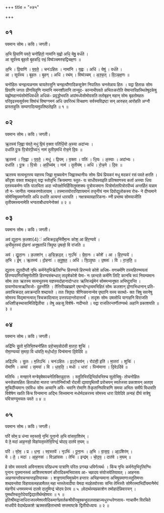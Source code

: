 +++
title = "०७५"

+++


## ०१
पवमानः सोमः। कविः। जगती।

अ॒भि प्रि॒याणि॑ पवते॒ चनो॑हितो॒ नामा॑नि य॒ह्वो अधि॒ येषु॒ वर्ध॑ते ।  
आ सूर्य॑स्य बृह॒तो बृ॒हन्नधि॒ रथं॒ विष्व॑ञ्चमरुहद्विचक्ष॒णः ॥

अ॒भि । प्रि॒याणि॑ । प॒व॒ते॒ । चनः॑ऽहितः । नामा॑नि । य॒ह्वः । अधि॑ । येषु॑ । वर्ध॑ते ।  
आ । सूर्य॑स्य । बृ॒ह॒तः । बृ॒हन् । अधि॑ । रथ॑म् । विष्व॑ञ्चम् । अ॒रु॒ह॒त् । वि॒ऽच॒क्ष॒णः ॥

चनोहितः चनइत्यन्ननाम चायतेरसुनि चनइत्यौणादिकसूत्रेण निपातितः चनसेन्नाय हितः । यद्वा हितान्नः सोमः प्रियाणि जगतः प्रीणयितॄणि नामानि नमनशीलानि तान्युद- कान्यभीपवते अभितःकरोति येष्वन्तरिक्षस्थितेषूदकेषु यह्वोमहानयंसोमोधिवर्धते अधिकं- प्रवृद्धोभवति अपांमध्येसोमोवसति ततोबृहन् महान् सोमः बृहतोमहतः परिवृढस्यसूर्यस्य विष्वंचं विष्वग्गमनं अधि उपरिरथं विचक्षणः सर्वस्यविद्रष्टा सन् आरुहत् आरोहति अग्नौ प्रास्ताहुतिः सम्यगादित्यमुपतिष्ठतेइति ॥ १ ॥

## ०२
पवमानः सोमः। कविः। जगती।

ऋ॒तस्य॑ जि॒ह्वा प॑वते॒ मधु॑ प्रि॒यं व॒क्ता पति॑र्धि॒यो अ॒स्या अदा॑भ्यः ।  
दधा॑ति पु॒त्रः पि॒त्रोर॑पी॒च्यं१॒॑ नाम॑ तृ॒तीय॒मधि॑ रोच॒ने दि॒वः ॥

ऋ॒तस्य॑ । जि॒ह्वा । प॒व॒ते॒ । मधु॑ । प्रि॒यम् । व॒क्ता । पतिः॑ । धि॒यः । अ॒स्याः । अदा॑भ्यः ।  
दधा॑ति । पु॒त्रः । पि॒त्रोः । अ॒पी॒च्य॑म् । नाम॑ । तृ॒तीय॑म् । अधि॑ । रो॒च॒ने । दि॒वः ॥

ऋतस्य सत्यभूतस्य यज्ञस्य जिह्वा मुख्यत्वेन जिह्वास्थानीयः सोमः प्रियं प्रियकरं मधु मदकरं रसं पवते क्षरति । कीदृशः वक्ता शब्दकृत् यद्वा स्तोतृभिः क्रियमाणाः स्तुत- यः साधीयस्यइति प्रतिश्रवणस्य कर्ता अस्याः धियः एतस्यकर्मणः पतिः पालयिता अदा भ्योरक्षोभिर्हिसितुमशक्यः पुत्रोयजमानः पित्रोर्मातापित्रोरपीच्यं अन्तर्हितं यन्नाम तौ न- जानीतः नामकरणवेलायाम् । तस्मात्तयोरपरिज्ञायमानं तत्तृनीयं नाम दिवोद्युलोकस्य रोच- ने दीप्यमाने सोमेभिषूयमाणेसति अधि दधाति अत्यन्तं धारयति । नक्षत्रव्यावहारिकना- म्नी प्रभाष्य सोमयाजीति तृतीयमस्यनामेति भग्वताबौधायनेनोक्तं ॥ २ ॥

## ०३
पवमानः सोमः। कविः। जगती।

अव॑ द्युता॒नः क॒लशा{4}॑ अचिक्रद॒न्नृभि॑र्येमा॒नः कोश॒ आ हि॑र॒ण्यये॑ ।  
अ॒भीमृ॒तस्य॑ दो॒हना॑ अनूष॒ताधि॑ त्रिपृ॒ष्ठ उ॒षसो॒ वि रा॑जति ॥

अव॑ । द्यु॒ता॒नः । क॒लशा॑न् । अ॒चि॒क्र॒द॒त् । नृऽभिः॑ । ये॒मा॒नः । कोशे॑ । आ । हि॒र॒ण्यये॑ ।  
अ॒भि । ई॒म् । ऋ॒तस्य॑ । दो॒हनाः॑ । अ॒नू॒ष॒त॒ । अधि॑ । त्रि॒ऽपृ॒ष्ठः । उ॒षसः॑ । वि । रा॒ज॒ति॒ ॥

द्युतानः द्युतदीप्तौ नृभिः कर्मनेतृभिर्ऋत्विग्भिः हिरण्यये हिरण्मये कोशॆ अधिष- वणचर्मणि तस्यहिरण्मयत्वं हिरण्यपाणिरभिषुणोतीति हिरण्यसंबन्धात् तादृशेकोशे येमा- नः छान्दसे कर्मणि लिटि कानचि रूपं नियम्यमानः सोमः ततः ऋतस्य सत्यभूतस्य यज्ञस्यदोहानादोग्धारः ऋत्विजईमेनं सोममभ्यनूषत अभिष्टुवन्ति । ग्रावाणोवत्सऋत्विजो- दुहन्तीति । तैत्तिरीयब्राह्मणे एषान्दोग्धृत्वमभिहितं सोमः कलशान् द्रोणाभिधानान् प्रति- अवाचिक्रदत् अवक्रन्दति शब्दायते । ततः त्रिपृष्ठः त्रीणिसवनान्येव पृष्ठानि यस्य सतथो- क्तः त्रिषु सवनेषु सोमस्य विद्यमानत्वात् त्रिचक्रादित्वात् उत्तरपदान्तोदात्तत्वँ । तादृशः सोमः उषसोधि यागाहनि विराजति अधिशीङ्स्थासामितिद्वितीया । तेषु अहःसु विशेषे- णदीप्यते । यद्वा राजतिरन्तर्णीतण्यर्थः अहानि प्रकाशयति ॥ ३ ॥

## ०४
पवमानः सोमः। कविः। जगती।

अद्रि॑भिः सु॒तो म॒तिभि॒श्चनो॑हितः प्ररो॒चय॒न्रोद॑सी मा॒तरा॒ शुचिः॑ ।  
रोमा॒ण्यव्या॑ स॒मया॒ वि धा॑वति॒ मधो॒र्धारा॒ पिन्व॑माना दि॒वेदि॑वे ॥

अद्रि॑ऽभिः । सु॒तः । म॒तिऽभिः॑ । चनः॑ऽहितः । प्र॒ऽरो॒चय॑न् । रोद॑सी॒ इति॑ । मा॒तरा॑ । शुचिः॑ ।  
रोमा॑णि । अव्या॑ । स॒मया॑ । वि । धा॒व॒ति॒ । मधोः॑ । धारा॑ । पिन्व॑माना । दि॒वेऽदि॑वे ॥

मतिभिः । मनज्ञाने मन्त्रेवृषेषपचनेतिक्तिन्नुदात्तः । स्तुतिभिरद्रिभिर्ग्रावभिश्च सुतोभिषु- तोचनोहितः चनसेन्नायहितः हितान्नोवा मातरा जगतोनिर्मात्र्यौ रोदसी द्यावापृथिव्यौ प्ररोचयन् स्वतेजसा प्रकाशयन् अतएव शुचिर्दीप्यमानः एवंविधः सोमः अव्यानि अवि- भवानि रोमाणि तैःकृतानिपवित्राणि समया अभितः समीपे विधावति विशेषेण रक्षति किंच पिन्वमाना अद्भिः सिच्यमाना मधोर्मदकरस्य सोमस्य धारा दिवेदिवे अन्वहं दीर्घ सत्रेषु पवित्राण्युभयतः पवते ॥ ४ ॥

## ०५
पवमानः सोमः। कविः। जगती।

परि॑ सोम॒ प्र ध॑न्वा स्व॒स्तये॒ नृभिः॑ पुना॒नो अ॒भि वा॑सया॒शिर॑म् ।  
ये ते॒ मदा॑ आह॒नसो॒ विहा॑यस॒स्तेभि॒रिन्द्रं॑ चोदय॒ दात॑वे म॒घम् ॥

परि॑ । सो॒म॒ । प्र । ध॒न्व॒ । स्व॒स्तये॑ । नृऽभिः॑ । पु॒ना॒नः । अ॒भि । वा॒स॒य॒ । आ॒ऽशिर॑म् ।  
ये । ते॒ । मदाः॑ । आ॒ह॒नसः॑ । विऽहा॑यसः । तेभिः॑ । इन्द्र॑म् । चो॒द॒य॒ । दात॑वे । म॒घम् ॥

हे सोम स्वस्तये अविनाशाय परिप्रधन्व पात्राणि परितः प्रगच्छ धविर्गत्यर्थः । किंच नृभिः कर्मनेतृभिरृत्विग्भिः पुनानः पूयमानस्त्वं आशिरमाश्रयणं क्षीरादिकमभिवासय आ- च्छादय संयोजयेतियावत् । आहनसः आहनवन्तोवचनवन्तइतियास्कः । शत्रूणामाभिमुख्येन हन्तारः अभिहन्यमाना अभिषूयमाणाःस्तुतिमन्तः शब्दवन्तोवा विहायसःमहन्नामैतत् महा न्तस्तेत्वदीया येमदा मदहेतवोरसाः सन्ति तेभिस्तैः सोमैरस्माभिर्दीयमानैर्मघं मंहनीयं धनमस्मभ्यं दातवे दातुमिन्द्रं चोदय प्रेरय ॥ ५ ॥वेदार्थस्यप्रकाशेन तमोहार्दन्निवारयन् । पुमर्थांश्चतुरोदेयाद्विद्यातीर्थमहेश्वरः ॥ १ ॥इतिश्रीमद्राजाधिराजपरमेश्वरवैदिकमार्गप्रवर्तकश्रीवीरबुक्कभूपालसाम्राज्यधुरन्धरेणसाय- णाचार्येण विरचिते माधवीये वेदार्थप्रकाशे ऋक्ससंहिताभाष्ये सप्तमाष्टके द्वितीयोध्यायः ॥ २ ॥